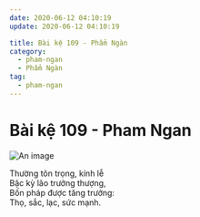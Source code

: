 ```yaml
---
date: 2020-06-12 04:10:19
update: 2020-06-12 04:10:19

title: Bài kệ 109 - Phẩm Ngàn
category:
  - pham-ngan
  - Phẩm Ngàn
tag:
  - pham-ngan
---
```


# Bài kệ 109 - Pham Ngan

![An image](/img/pham-ngan/pham-ngan-109.jpg)

Thường tôn trọng, kính lễ<br>Bậc kỳ lão trưởng thượng,<br>Bốn pháp được tăng trưởng:<br>Thọ, sắc, lạc, sức mạnh.<br>

